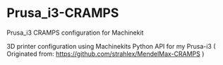 # Prusa_i3-CRAMPS
Prusa_i3 CRAMPS configuration for Machinekit

3D printer configuration using Machinekits Python API for my Prusa-i3
( Originated from:  https://github.com/strahlex/MendelMax-CRAMPS )

